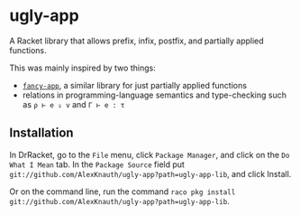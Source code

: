 # ugly-app

A Racket library that allows prefix, infix, postfix, and partially applied functions.

This was mainly inspired by two things:
 - [`fancy-app`](https://docs.racket-lang.org/fancy-app/index.html), a similar library for just partially applied functions
 - relations in programming-language semantics and type-checking such as `ρ ⊢ e ⇓ v` and `Γ ⊢ e : τ`

## Installation

In DrRacket, go to the `File` menu, click `Package Manager`, and click on the `Do What I Mean` tab. In the `Package Source` field put `git://github.com/AlexKnauth/ugly-app?path=ugly-app-lib`, and click Install.

Or on the command line, run the command `raco pkg install git://github.com/AlexKnauth/ugly-app?path=ugly-app-lib`.
